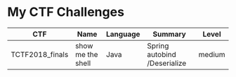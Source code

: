 
# My CTF Challenges

|CTF| Name | Language | Summary | Level |
|---| --- | --- | --- | --- |
|TCTF2018_finals| show me the shell |  Java | Spring autobind /Deserialize  | medium


